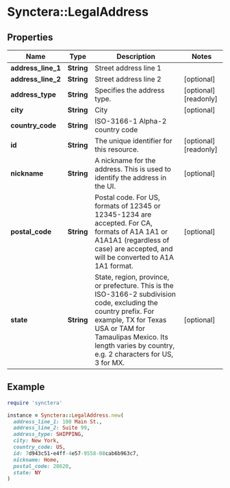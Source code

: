 # Synctera::LegalAddress

## Properties

| Name | Type | Description | Notes |
| ---- | ---- | ----------- | ----- |
| **address_line_1** | **String** | Street address line 1 |  |
| **address_line_2** | **String** | Street address line 2 | [optional] |
| **address_type** | **String** | Specifies the address type.  | [optional][readonly] |
| **city** | **String** | City | [optional] |
| **country_code** | **String** | ISO-3166-1 Alpha-2 country code |  |
| **id** | **String** | The unique identifier for this resource. | [optional][readonly] |
| **nickname** | **String** | A nickname for the address. This is used to identify the address in the UI.  | [optional] |
| **postal_code** | **String** | Postal code. For US, formats of 12345 or 12345-1234 are accepted. For CA, formats of A1A 1A1 or A1A1A1 (regardless of case) are accepted, and will be converted to A1A 1A1 format.  | [optional] |
| **state** | **String** | State, region, province, or prefecture. This is the ISO-3166-2 subdivision code, excluding the country prefix. For example, TX for Texas USA or TAM for Tamaulipas Mexico. Its length varies by country, e.g. 2 characters for US, 3 for MX.  | [optional] |

## Example

```ruby
require 'synctera'

instance = Synctera::LegalAddress.new(
  address_line_1: 100 Main St.,
  address_line_2: Suite 99,
  address_type: SHIPPING,
  city: New York,
  country_code: US,
  id: 7d943c51-e4ff-4e57-9558-08cab6b963c7,
  nickname: Home,
  postal_code: 28620,
  state: NY
)
```

